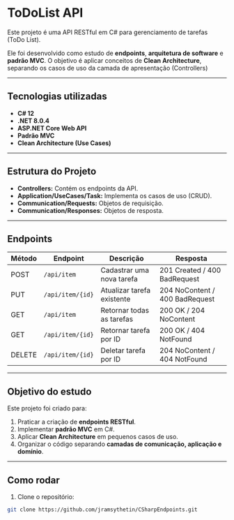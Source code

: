 # ToDoList API

Este projeto é uma API RESTful em C# para gerenciamento de tarefas (ToDo List).  

Ele foi desenvolvido como estudo de **endpoints**, **arquitetura de software** e **padrão MVC**. O objetivo é aplicar conceitos de **Clean Architecture**, separando os casos de uso da camada de apresentação (Controllers)

---

## Tecnologias utilizadas

- **C# 12**
- **.NET 8.0.4**
- **ASP.NET Core Web API**
- **Padrão MVC**
- **Clean Architecture (Use Cases)**

---

## Estrutura do Projeto

- **Controllers:** Contém os endpoints da API.  
- **Application/UseCases/Task:** Implementa os casos de uso (CRUD).  
- **Communication/Requests:** Objetos de requisição.  
- **Communication/Responses:** Objetos de resposta.

---

## Endpoints

| Método | Endpoint         | Descrição                       | Resposta |
|--------|----------------|---------------------------------|----------|
| POST   | `/api/item`     | Cadastrar uma nova tarefa        | 201 Created / 400 BadRequest |
| PUT    | `/api/item/{id}`| Atualizar tarefa existente       | 204 NoContent / 400 BadRequest |
| GET    | `/api/item`     | Retornar todas as tarefas       | 200 OK / 204 NoContent |
| GET    | `/api/item/{id}`| Retornar tarefa por ID           | 200 OK / 404 NotFound |
| DELETE | `/api/item/{id}`| Deletar tarefa por ID            | 204 NoContent / 404 NotFound |

---

## Objetivo do estudo

Este projeto foi criado para:

1. Praticar a criação de **endpoints RESTful**.
2. Implementar **padrão MVC** em C#.
3. Aplicar **Clean Architecture** em pequenos casos de uso.
4. Organizar o código separando **camadas de comunicação, aplicação e domínio**.

---

## Como rodar

1. Clone o repositório:
```bash
git clone https://github.com/jramsythetin/CSharpEndpoints.git
